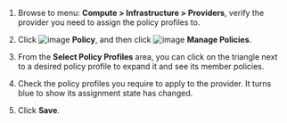 1. Browse to menu: **Compute > Infrastructure > Providers**,
   verify the provider you need to assign the policy profiles to.

2. Click ![image](../images/1941.png) **Policy**, and then click
   ![image](../images/1851.png) **Manage Policies**.

3. From the **Select Policy Profiles** area, you can click on the
   triangle next to a desired policy profile to expand it and see
   its member policies.

4. Check the policy profiles you require to apply to the provider.
   It turns blue to show its assignment state has changed.

5. Click **Save**.
